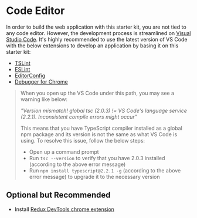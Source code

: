 # Code Editor

In order to build the web application with this starter kit, you are not tied to any code editor. However, the development process is streamlined on [Visual Studio Code](https://code.visualstudio.com/). It's highly recommended to use the latest version of VS Code with the below extensions to develop an application by basing it on this starter kit:

 - [TSLint](https://marketplace.visualstudio.com/items?itemName=eg2.tslint)
 - [ESLint](https://marketplace.visualstudio.com/items?itemName=dbaeumer.vscode-eslint) 
 - [EditorConfig](https://marketplace.visualstudio.com/items?itemName=EditorConfig.EditorConfig)
 - [Debugger for Chrome](https://marketplace.visualstudio.com/items?itemName=msjsdiag.debugger-for-chrome)

> When you open up the VS Code under this path, you may see a warning like below:
>
> *"Version mismatch! global tsc (2.0.3) != VS Code's language service (2.2.1). Inconsistent compile errors might occur"*
>
> This means that you have TypeScript compiler installed as a global npm package and its version is not the same as what VS Code is using. To resolve this issue, follow the below steps:
>
>  - Open up a command prompt
>  - Run `tsc --version` to verify that you have 2.0.3 installed (according to the above error message)
>  - Run `npm install typescript@2.2.1 -g` (according to the above error message) to upgrade it to the necessary version

## Optional but Recommended

 - Install [Redux DevTools chrome extension](https://chrome.google.com/webstore/detail/redux-devtools/lmhkpmbekcpmknklioeibfkpmmfibljd)
